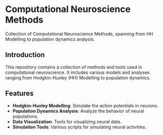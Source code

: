 # Computational Neuroscience Methods

Collection of Computational Neuroscience Methods, spanning from HH Modelling to population dynamics analysis.

## Introduction
This repository contains a collection of methods and tools used in computational neuroscience. It includes various models and analyses ranging from Hodgkin-Huxley (HH) Modelling to population dynamics.

## Features
- **Hodgkin-Huxley Modelling**: Simulate the action potentials in neurons.
- **Population Dynamics Analysis**: Analyze the behavior of neural populations.
- **Data Visualization**: Tools for visualizing neural data.
- **Simulation Tools**: Various scripts for simulating neural activities.
